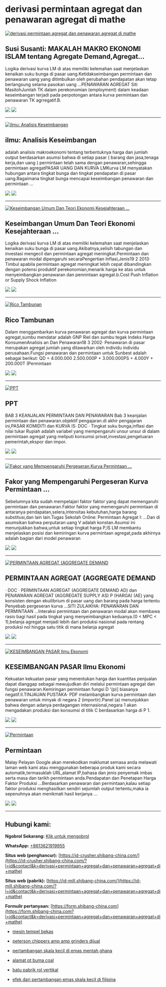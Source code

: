 # derivasi permintaan agregat dan penawaran agregat di mathe

<a href="https://swt.shibang-china.com/?l=id&img&k=derivasi+permintaan+agregat+dan+penawaran+agregat+di+mathe" target="_blank">![derivasi permintaan agregat dan penawaran agregat di mathe](http://static.shibang-china.com/all-800x300/834.jpg)</a>

## Susi Susanti: MAKALAH MAKRO EKONOMI ISLAM tentang Agregate Demand,Agregat…
Logika derivasi kurva LM di atas memiliki kelemahan saat menjelaskan kenaikan suku bunga di pasar uang.Ketidakseimbangan permintaan dan penawaran uang yang ditimbulkan oleh perubahan pendapatan akan tetap berlangsung selama pasokan uang …PENAWARAN AGREGAT Siti MasitohJumlah TK dalam perekonomian (employment) dalam keadaan keseimbangan terjadi pada perpotongan antara kurva permintaan dan penawaran TK agrregatif.B.


<a href="https://whatsapp.shibangsoft.com/WhatsApp.php" target="_blank" title="WhatsApp">![](http://static.shibang-china.com/icon/whatsapp.png)</a> <a href="https://swt.shibang-china.com/?l=id&icon&k=derivasi+permintaan+agregat+dan+penawaran+agregat+di+mathe" target="_blank">![](http://static.shibang-china.com/icon/chat-id.png)</a>

---

<a href="https://swt.shibang-china.com/?l=id&img&k=derivasi+permintaan+agregat+dan+penawaran+agregat+di+mathe" target="_blank">![ilmu: Analisis Keseimbangan](http://static.shibang-china.com/all-800x300/420.jpg)</a>

## ilmu: Analisis Keseimbangan
adalah analisis makroekonomi tentang terbentuknya harga dan jumlah output berdasarkan asumsi bahwa di setiap pasar ( barang dan jasa,tenaga kerja,dan uang ) permintaan telah sama dengan penawaran,sehingga permintaan agregatPASAR UANG DAN KURVA LMKurva LM menyatakan hubungan antara tingkat bunga dan tingkat pendapatan di pasar uang.Bagaimana tingkat bunga mencapai keseimbangan penawaran dan permintaan …


<a href="https://whatsapp.shibangsoft.com/WhatsApp.php" target="_blank" title="WhatsApp">![](http://static.shibang-china.com/icon/whatsapp.png)</a> <a href="https://swt.shibang-china.com/?l=id&icon&k=derivasi+permintaan+agregat+dan+penawaran+agregat+di+mathe" target="_blank">![](http://static.shibang-china.com/icon/chat-id.png)</a>

---

<a href="https://swt.shibang-china.com/?l=id&img&k=derivasi+permintaan+agregat+dan+penawaran+agregat+di+mathe" target="_blank">![Keseimbangan Umum Dan Teori Ekonomi Kesejahteraan …](http://static.shibang-china.com/all-800x300/313.jpg)</a>

## Keseimbangan Umum Dan Teori Ekonomi Kesejahteraan …
Logika derivasi kurva LM di atas memiliki kelemahan saat menjelaskan kenaikan suku bunga di pasar uang.Akibatnya,selisih tabungan dan investasi mengecil dan permintaan agregat meningkat.Permintaan dan penawaran modal dipengaruhi secaraPengertian Inflasi,Jenis19 2 2013· Timbul apabila permintaan agregat meningkat lebih cepat dibandingkan dengan potensi produktif perekonomian,menarik harga ke atas untuk menyeimbangkan penawaran dan pennintaan agregat.b.Cost Push Inflation or Supply Shock Inflation


<a href="https://whatsapp.shibangsoft.com/WhatsApp.php" target="_blank" title="WhatsApp">![](http://static.shibang-china.com/icon/whatsapp.png)</a> <a href="https://swt.shibang-china.com/?l=id&icon&k=derivasi+permintaan+agregat+dan+penawaran+agregat+di+mathe" target="_blank">![](http://static.shibang-china.com/icon/chat-id.png)</a>

---

<a href="https://swt.shibang-china.com/?l=id&img&k=derivasi+permintaan+agregat+dan+penawaran+agregat+di+mathe" target="_blank">![Rico Tambunan](http://static.shibang-china.com/all-800x300/1194.jpg)</a>

## Rico Tambunan
Dalam menggambarkan kurva penawaran agregat dan kurva permintaan agregat,sumbu mendatar adalah GNP Riel dan sumbu tegak Indeks Harga KonsumenAnalisis an Dan Penawaran18 3 2002· Penawaran di pasar merupakan agregat jumlah yang ditawarkan oleh individu individu perusahaan.Fungsi penawaran dan permintaan untuk Sunbest adalah sebagai berikut: QD = 4.000.000 2.500.000P + 3.000.000PS + 4.000Y + 200.000T (Permintaan


<a href="https://whatsapp.shibangsoft.com/WhatsApp.php" target="_blank" title="WhatsApp">![](http://static.shibang-china.com/icon/whatsapp.png)</a> <a href="https://swt.shibang-china.com/?l=id&icon&k=derivasi+permintaan+agregat+dan+penawaran+agregat+di+mathe" target="_blank">![](http://static.shibang-china.com/icon/chat-id.png)</a>

---

<a href="https://swt.shibang-china.com/?l=id&img&k=derivasi+permintaan+agregat+dan+penawaran+agregat+di+mathe" target="_blank">![PPT](http://static.shibang-china.com/all-800x300/454.jpg)</a>

## PPT
BAB 3 KEANJALAN PERMINTAAN DAN PENAWARAN Bab 3 keanjalan permintaan dan penawaran.objektif pengajaran.di akhir pengajaran ini,PASAR KOMIDITI dan KURVA IS· DOC · Tingkat suku bunga,inflasi dan nilai tukar Rupiah adalah variabel yang mempengaruhi unsur unsur di dalam permintaan agregat yang meliputi konsumsi privat,investasi,pengeluaran pemerintah,ekspor dan impor.


<a href="https://whatsapp.shibangsoft.com/WhatsApp.php" target="_blank" title="WhatsApp">![](http://static.shibang-china.com/icon/whatsapp.png)</a> <a href="https://swt.shibang-china.com/?l=id&icon&k=derivasi+permintaan+agregat+dan+penawaran+agregat+di+mathe" target="_blank">![](http://static.shibang-china.com/icon/chat-id.png)</a>

---

<a href="https://swt.shibang-china.com/?l=id&img&k=derivasi+permintaan+agregat+dan+penawaran+agregat+di+mathe" target="_blank">![Fakor yang Mempengaruhi Pergeseran Kurva Permintaan …](http://static.shibang-china.com/all-800x300/90.jpg)</a>

## Fakor yang Mempengaruhi Pergeseran Kurva Permintaan …
Sebelumnya kita sudah mempelajari faktor faktor yang dapat memengaruhi permintaan dan penawaran.Faktor faktor yang memengaruhi permintaan di antaranya pendapatan,selera,intensitas kebutuhan,harga barang substitusi,dan lain lain.Tugas Sekolah Online: Permintaan Agregat I: …Dan di asumsikan bahwa perputaran uang V adalah konstan.Asumsi ini menunjukkan bahwa,untuk setiap tingkat harga P,IS LM membantu menjelaskan posisi dan kemiringan kurva permintaan agregat,pada akhirnya adalah bagian dari model penawaran


<a href="https://whatsapp.shibangsoft.com/WhatsApp.php" target="_blank" title="WhatsApp">![](http://static.shibang-china.com/icon/whatsapp.png)</a> <a href="https://swt.shibang-china.com/?l=id&icon&k=derivasi+permintaan+agregat+dan+penawaran+agregat+di+mathe" target="_blank">![](http://static.shibang-china.com/icon/chat-id.png)</a>

---

<a href="https://swt.shibang-china.com/?l=id&img&k=derivasi+permintaan+agregat+dan+penawaran+agregat+di+mathe" target="_blank">![PERMINTAAN AGREGAT (AGGREGATE DEMAND](http://static.shibang-china.com/all-800x300/596.jpg)</a>

## PERMINTAAN AGREGAT (AGGREGATE DEMAND
· DOC · PERMINTAAN AGREGAT (AGGREGATE DEMAND AD) dan PENAWARAN AGREGAT (AGGREGATE SUPPLY AS) P (HARGA) (AE) yang konsisten dengan ekuilibrium di pasar uang dan barang pada harga tertentu Penyebab pergeseran kurva …SITI ZULAIKHA: PENAWARAN DAN PERMINTAAN …Interaksi permintaan dan penawaran modal akan membawa rasio bagi hasil pada tingkat yang menyeimbangkan keduanya.(0 < MPC < 1),belanja agregat menjadi lebih dari produksi nasional pada rentang produksi nol hingga satu titik di mana belanja agregat


<a href="https://whatsapp.shibangsoft.com/WhatsApp.php" target="_blank" title="WhatsApp">![](http://static.shibang-china.com/icon/whatsapp.png)</a> <a href="https://swt.shibang-china.com/?l=id&icon&k=derivasi+permintaan+agregat+dan+penawaran+agregat+di+mathe" target="_blank">![](http://static.shibang-china.com/icon/chat-id.png)</a>

---

<a href="https://swt.shibang-china.com/?l=id&img&k=derivasi+permintaan+agregat+dan+penawaran+agregat+di+mathe" target="_blank">![KESEIMBANGAN PASAR Ilmu Ekonomi](http://static.shibang-china.com/all-800x300/1161.jpg)</a>

## KESEIMBANGAN PASAR Ilmu Ekonomi
Kekuatan kekuatan pasar yang menentukan harga dan kuantitas penjualan dapat dianggap sebagai mewujudkan diri melalui permintaan agregat dan fungsi penawaran.Kemiringan permintaan fungsi D '(p)] biasanya negatif.II.TINJAUAN PUSTAKA· PDF melambangkan kurva permintaan dan penawaran untuk minyak di negara 2 (importir).Panel (a) menunjukkan bahwa dengan adanya perdagangan internasional,negara 1 akan mengadakan produksi dan konsumsi di titik C berdasarkan harga di P 1.


<a href="https://whatsapp.shibangsoft.com/WhatsApp.php" target="_blank" title="WhatsApp">![](http://static.shibang-china.com/icon/whatsapp.png)</a> <a href="https://swt.shibang-china.com/?l=id&icon&k=derivasi+permintaan+agregat+dan+penawaran+agregat+di+mathe" target="_blank">![](http://static.shibang-china.com/icon/chat-id.png)</a>

---

<a href="https://swt.shibang-china.com/?l=id&img&k=derivasi+permintaan+agregat+dan+penawaran+agregat+di+mathe" target="_blank">![Permintaan](http://static.shibang-china.com/all-800x300/136.jpg)</a>

## Permintaan
Malay Pelayan Google akan merekodkan maklumat semasa anda melawati laman web kami atau menggunakan beberapa produk kami secara automatik,termasuklah URL,alamat IP,bahasa dan jenis penyemak imbas serta masa dan tarikh permintaan anda.Pendapatan dan Penetapan Harga Faktor Produksi …Berdasarkan penawaran dan permintaan,kalau setiap faktor produksi menghasilkan sendiri sejumlah output tertentu,maka ia sepenuhnya akan menikmati hasil kerjanya …


<a href="https://whatsapp.shibangsoft.com/WhatsApp.php" target="_blank" title="WhatsApp">![](http://static.shibang-china.com/icon/whatsapp.png)</a> <a href="https://swt.shibang-china.com/?l=id&icon&k=derivasi+permintaan+agregat+dan+penawaran+agregat+di+mathe" target="_blank">![](http://static.shibang-china.com/icon/chat-id.png)</a>

---
## Hubungi kami:

**Ngobrol Sekarang:** [Klik untuk mengobrol](https://swt.shibang-china.com?l=id&contact&k=derivasi+permintaan+agregat+dan+penawaran+agregat+di+mathe)

**WhatsApp:**  [+8613621919955](https://whatsapp.shibangsoft.com/WhatsApp.php)

**Situs web (penghancur):** [https://id-crusher.shibang-china.com/](https://id-crusher.shibang-china.com/?l=id&contact&k=derivasi+permintaan+agregat+dan+penawaran+agregat+di+mathe)

**Situs web (pabrik):** [https://id-mill.shibang-china.com/](https://id-mill.shibang-china.com/?l=id&contact&k=derivasi+permintaan+agregat+dan+penawaran+agregat+di+mathe)

**Formulir pertanyaan:** [https://form.shibang-china.com](https://form.shibang-china.com?l=id&contact&k=derivasi+permintaan+agregat+dan+penawaran+agregat+di+mathe)

* [mesin tempel bekas](../21/mesin%20tempel%20bekas.md)

* [peterson chippers amp amp grinders dijual](../19/peterson%20chippers%20amp%20amp%20grinders%20dijual.md)

* [pertambangan skala kecil di emas mentah ghana](../26/pertambangan%20skala%20kecil%20di%20emas%20mentah%20ghana.md)

* [alamat pt buma coal](../21/alamat%20pt%20buma%20coal.md)

* [batu pabrik rol vertikal](../21/batu%20pabrik%20rol%20vertikal.md)

* [efek dari pertambangan emas skala kecil di filipina](../21/efek%20dari%20pertambangan%20emas%20skala%20kecil%20di%20filipina.md)